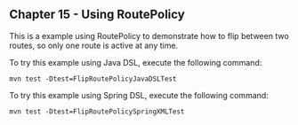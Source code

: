 Chapter 15 - Using RoutePolicy
--------------------------

This is a example using RoutePolicy to demonstrate how to flip between two routes,
so only one route is active at any time.

To try this example using Java DSL, execute the following command:

    mvn test -Dtest=FlipRoutePolicyJavaDSLTest

To try this example using Spring DSL, execute the following command:

    mvn test -Dtest=FlipRoutePolicySpringXMLTest

